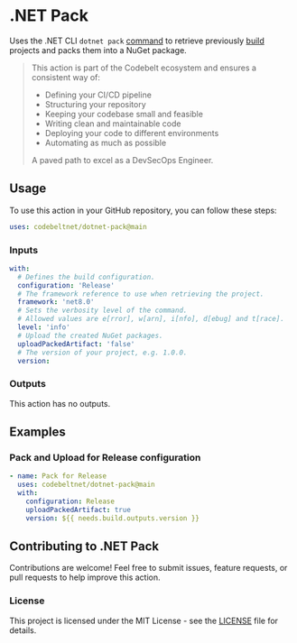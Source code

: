 # .NET Pack

Uses the .NET CLI `dotnet pack` [command](https://learn.microsoft.com/en-us/dotnet/core/tools/dotnet-pack) to retrieve previously [build](https://github.com/codebeltnet/dotnet-build) projects and packs them into a NuGet package.

> This action is part of the Codebelt ecosystem and ensures a consistent way of: 
> 
> - Defining your CI/CD pipeline 
> - Structuring your repository
> - Keeping your codebase small and feasible
> - Writing clean and maintainable code
> - Deploying your code to different environments
> - Automating as much as possible
>
> A paved path to excel as a DevSecOps Engineer.

## Usage

To use this action in your GitHub repository, you can follow these steps:

```yaml
uses: codebeltnet/dotnet-pack@main
```

### Inputs

```yaml
with:
  # Defines the build configuration.
  configuration: 'Release'
  # The framework reference to use when retrieving the project.
  framework: 'net8.0'
  # Sets the verbosity level of the command.
  # Allowed values are e[rror], w[arn], i[nfo], d[ebug] and t[race].
  level: 'info'
  # Upload the created NuGet packages.
  uploadPackedArtifact: 'false'
  # The version of your project, e.g. 1.0.0.
  version:
```

### Outputs

This action has no outputs.

## Examples

### Pack and Upload for Release configuration

```yaml
- name: Pack for Release
  uses: codebeltnet/dotnet-pack@main
  with:
    configuration: Release
    uploadPackedArtifact: true
    version: ${{ needs.build.outputs.version }}
```

## Contributing to .NET Pack

Contributions are welcome! 
Feel free to submit issues, feature requests, or pull requests to help improve this action.

### License

This project is licensed under the MIT License - see the [LICENSE](LICENSE) file for details.

